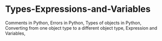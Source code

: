 # Types-Expressions-and-Variables
Comments in Python, Errors in Python, Types of objects in Python, Converting from one object type to a different object type, Expression and Variables,

